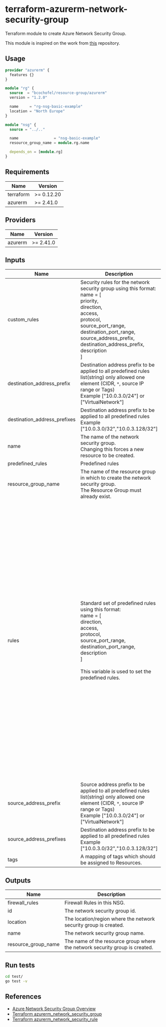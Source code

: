 # terraform-azurerm-network-security-group

Terraform module to create Azure Network Security Group.

This module is inspired on the work from [this](https://github.com/Azure/terraform-azurerm-network-security-group) repository.

## Usage

```hcl:examples/basic/main.tf
provider "azurerm" {
  features {}
}

module "rg" {
  source  = "bcochofel/resource-group/azurerm"
  version = "1.2.0"

  name     = "rg-nsg-basic-example"
  location = "North Europe"
}

module "nsg" {
  source = "../.."

  name                = "nsg-basic-example"
  resource_group_name = module.rg.name

  depends_on = [module.rg]
}

```

<!-- BEGINNING OF PRE-COMMIT-TERRAFORM DOCS HOOK -->


## Requirements

| Name | Version |
|------|---------|
| terraform | >= 0.12.20 |
| azurerm | >= 2.41.0 |

## Providers

| Name | Version |
|------|---------|
| azurerm | >= 2.41.0 |

## Inputs

| Name | Description | Type | Default | Required |
|------|-------------|------|---------|:--------:|
| custom\_rules | Security rules for the network security group using this format:<br>  name = [<br>    priority,<br>    direction,<br>    access,<br>    protocol,<br>    source\_port\_range,<br>    destination\_port\_range,<br>    source\_address\_prefix,<br>    destination\_address\_prefix,<br>    description<br>  ] | `any` | `[]` | no |
| destination\_address\_prefix | Destination address prefix to be applied to all predefined rules<br>list(string) only allowed one element (CIDR, `*`, source IP range or Tags)<br>Example ["10.0.3.0/24"] or ["VirtualNetwork"] | `list(string)` | <pre>[<br>  "*"<br>]</pre> | no |
| destination\_address\_prefixes | Destination address prefix to be applied to all predefined rules<br>Example ["10.0.3.0/32","10.0.3.128/32"] | `list(string)` | `null` | no |
| name | The name of the network security group.<br>Changing this forces a new resource to be created. | `string` | n/a | yes |
| predefined\_rules | Predefined rules | `any` | `[]` | no |
| resource\_group\_name | The name of the resource group in which to create the network security group.<br>The Resource Group must already exist. | `string` | n/a | yes |
| rules | Standard set of predefined rules using this format:<br>  name = [<br>    direction,<br>    access,<br>    protocol,<br>    source\_port\_range,<br>    destination\_port\_range,<br>    description<br>  ]<br><br>This variable is used to set the predefined rules. | `map(any)` | <pre>{<br>  "FTP": [<br>    "Inbound",<br>    "Allow",<br>    "TCP",<br>    "*",<br>    "21",<br>    "FTP"<br>  ],<br>  "HTTP": [<br>    "Inbound",<br>    "Allow",<br>    "TCP",<br>    "*",<br>    "80",<br>    "HTTP"<br>  ],<br>  "HTTPS": [<br>    "Inbound",<br>    "Allow",<br>    "TCP",<br>    "*",<br>    "443",<br>    "HTTPS"<br>  ],<br>  "RDP": [<br>    "Inbound",<br>    "Allow",<br>    "TCP",<br>    "*",<br>    "3389",<br>    "RDP"<br>  ],<br>  "SSH": [<br>    "Inbound",<br>    "Allow",<br>    "TCP",<br>    "*",<br>    "22",<br>    "SSH"<br>  ],<br>  "WinRM": [<br>    "Inbound",<br>    "Allow",<br>    "TCP",<br>    "*",<br>    "5986",<br>    "WinRM"<br>  ]<br>}</pre> | no |
| source\_address\_prefix | Source address prefix to be applied to all predefined rules<br>list(string) only allowed one element (CIDR, `*`, source IP range or Tags)<br>Example ["10.0.3.0/24"] or ["VirtualNetwork"] | `list(string)` | <pre>[<br>  "*"<br>]</pre> | no |
| source\_address\_prefixes | Destination address prefix to be applied to all predefined rules<br>Example ["10.0.3.0/32","10.0.3.128/32"] | `list(string)` | `null` | no |
| tags | A mapping of tags which should be assigned to Resources. | `map(string)` | `{}` | no |

## Outputs

| Name | Description |
|------|-------------|
| firewall\_rules | Firewall Rules in this NSG. |
| id | The network security group id. |
| location | The location/region where the network security group is created. |
| name | The network security group name. |
| resource\_group\_name | The name of the resource group where the network security group is created. |

<!-- END OF PRE-COMMIT-TERRAFORM DOCS HOOK -->


## Run tests

```bash
cd test/
go test -v
```

## References

* [Azure Network Security Group Overview](https://docs.microsoft.com/en-us/azure/virtual-network/network-security-groups-overview)
* [Terraform azurerm_network_security_group](https://registry.terraform.io/providers/hashicorp/azurerm/latest/docs/resources/network_security_group)
* [Terraform azurerm_network_security_rule](https://registry.terraform.io/providers/hashicorp/azurerm/latest/docs/resources/network_security_rule)
